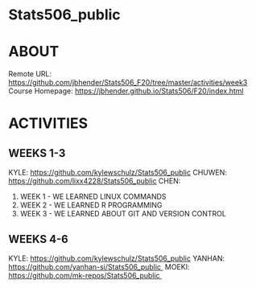 # Stats506_public

# ABOUT 
Remote URL: https://github.com/jbhender/Stats506_F20/tree/master/activities/week3
Course Homepage: https://jbhender.github.io/Stats506/F20/index.html

# ACTIVITIES
## WEEKS 1-3
KYLE: https://github.com/kylewschulz/Stats506_public
CHUWEN: https://github.com/lixx4228/Stats506_public
CHEN: 

1. WEEK 1 - WE LEARNED LINUX COMMANDS
2. WEEK 2 - WE LEARNED R PROGRAMMING
3. WEEK 3 - WE LEARNED ABOUT GIT AND VERSION CONTROL 

## WEEKS 4-6
KYLE: https://github.com/kylewschulz/Stats506_public
YANHAN: https://github.com/yanhan-si/Stats506_public 
MOEKI: https://github.com/mk-repos/Stats506_public 
